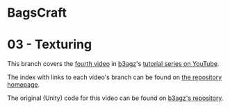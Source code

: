 # BagsCraft
# 03 - Texturing

This branch covers the [fourth video][yt-video] in [b3agz][gh-b3agz]'s [tutorial series on YouTube][yt-playlist].

The index with links to each video's branch can be found on [the repository homepage][gh-repohome].

The original (Unity) code for this video can be found on [b3agz's repository][gh-b3agz-minecraft].

[gh-b3agz]: https://github.com/b3agz
[gh-b3agz-minecraft]: https://github.com/b3agz/Code-A-Game-Like-Minecraft-In-Unity/tree/master/04-chunk-generation
[gh-repohome]: https://github.com/lodicolo/bagscraft
[yt-playlist]: https://www.youtube.com/playlist?list=PLVsTSlfj0qsWEJ-5eMtXsYp03Y9yF1dEn
[yt-video]: https://www.youtube.com/watch?v=ppFUTg_-Rbg&list=PLVsTSlfj0qsWEJ-5eMtXsYp03Y9yF1dEn
